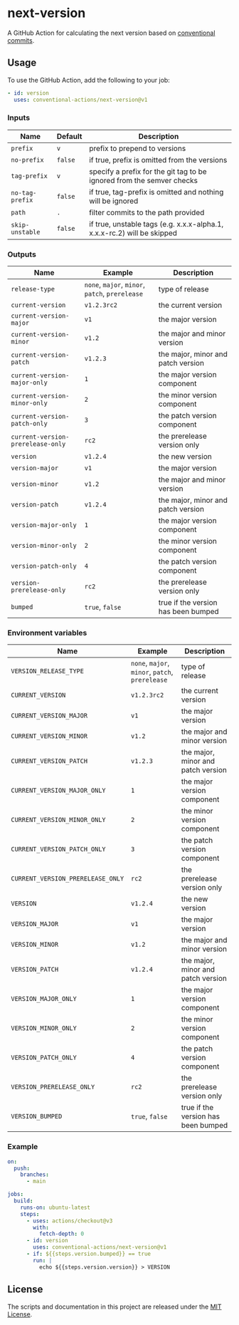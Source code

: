 # next-version

A GitHub Action for calculating the next version based on [conventional commits](https://www.conventionalcommits.org/en/v1.0.0/).

## Usage

To use the GitHub Action, add the following to your job:

```yaml
- id: version
  uses: conventional-actions/next-version@v1
```

### Inputs

| Name            | Default | Description                                                             |
|-----------------|---------|-------------------------------------------------------------------------|
| `prefix`        | `v`     | prefix to prepend to versions                                           |
| `no-prefix`     | `false` | if true, prefix is omitted from the versions                            |
| `tag-prefix`    | `v`     | specify a prefix for the git tag to be ignored from the semver checks   |
| `no-tag-prefix` | `false` | if true, tag-prefix is omitted and nothing will be ignored              |
| `path`          | `.`     | filter commits to the path provided                                     |
| `skip-unstable` | `false` | if true, unstable tags (e.g. x.x.x-alpha.1, x.x.x-rc.2) will be skipped |

### Outputs

| Name                              | Example                                         | Description                         |
|-----------------------------------|-------------------------------------------------|-------------------------------------|
| `release-type`                    | `none`, `major`, `minor`, `patch`, `prerelease` | type of release                     |
| `current-version`                 | `v1.2.3rc2`                                     | the current version                 |
| `current-version-major`           | `v1`                                            | the major version                   |
| `current-version-minor`           | `v1.2`                                          | the major and minor version         |
| `current-version-patch`           | `v1.2.3`                                        | the major, minor and patch version  |
| `current-version-major-only`      | `1`                                             | the major version component         |
| `current-version-minor-only`      | `2`                                             | the minor version component         |
| `current-version-patch-only`      | `3`                                             | the patch version component         |                        
| `current-version-prerelease-only` | `rc2`                                           | the prerelease version only         |                      
| `version`                         | `v1.2.4`                                        | the new version                     |
| `version-major`                   | `v1`                                            | the major version                   |                                 
| `version-minor`                   | `v1.2`                                          | the major and minor version         |                     
| `version-patch`                   | `v1.2.4`                                        | the major, minor and patch version  |
| `version-major-only`              | `1`                                             | the major version component         |
| `version-minor-only`              | `2`                                             | the minor version component         |
| `version-patch-only`              | `4`                                             | the patch version component         |
| `version-prerelease-only`         | `rc2`                                           | the prerelease version only         |
| `bumped`                          | `true`, `false`                                 | true if the version has been bumped |

### Environment variables

| Name                              | Example                                         | Description                         |
|-----------------------------------|-------------------------------------------------|-------------------------------------|
| `VERSION_RELEASE_TYPE`            | `none`, `major`, `minor`, `patch`, `prerelease` | type of release                     |
| `CURRENT_VERSION`                 | `v1.2.3rc2`                                     | the current version                 |
| `CURRENT_VERSION_MAJOR`           | `v1`                                            | the major version                   |
| `CURRENT_VERSION_MINOR`           | `v1.2`                                          | the major and minor version         |
| `CURRENT_VERSION_PATCH`           | `v1.2.3`                                        | the major, minor and patch version  |
| `CURRENT_VERSION_MAJOR_ONLY`      | `1`                                             | the major version component         |
| `CURRENT_VERSION_MINOR_ONLY`      | `2`                                             | the minor version component         |
| `CURRENT_VERSION_PATCH_ONLY`      | `3`                                             | the patch version component         |
| `CURRENT_VERSION_PRERELEASE_ONLY` | `rc2`                                           | the prerelease version only         |
| `VERSION`                         | `v1.2.4`                                        | the new version                     |
| `VERSION_MAJOR`                   | `v1`                                            | the major version                   |
| `VERSION_MINOR`                   | `v1.2`                                          | the major and minor version         |
| `VERSION_PATCH`                   | `v1.2.4`                                        | the major, minor and patch version  |
| `VERSION_MAJOR_ONLY`              | `1`                                             | the major version component         |
| `VERSION_MINOR_ONLY`              | `2`                                             | the minor version component         |
| `VERSION_PATCH_ONLY`              | `4`                                             | the patch version component         |
| `VERSION_PRERELEASE_ONLY`         | `rc2`                                           | the prerelease version only         |
| `VERSION_BUMPED`                  | `true`, `false`                                 | true if the version has been bumped |

### Example

```yaml
on:
  push:
    branches:
      - main

jobs:
  build:
    runs-on: ubuntu-latest
    steps:
      - uses: actions/checkout@v3
        with:
          fetch-depth: 0
      - id: version
        uses: conventional-actions/next-version@v1
      - if: ${{steps.version.bumped}} == true
        run: |
          echo ${{steps.version.version}} > VERSION
```

## License

The scripts and documentation in this project are released under the [MIT License](LICENSE).

